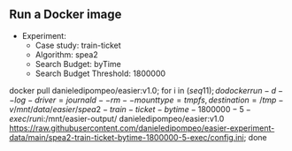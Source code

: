 
## Run a Docker image

 - Experiment: 
   - Case study: train-ticket
   - Algorithm: spea2
   - Search Budget: byTime
   - Search Budget Threshold: 1800000

docker pull danieledipompeo/easier:v1.0; for i in $(seq 1 1); do docker run -d --log-driver=journald --rm --mount type=tmpfs,destination=/tmp -v /mnt/data/easier/spea2-train-ticket-bytime-1800000-5-exec/run$i:/mnt/easier-output/ danieledipompeo/easier:v1.0 https://raw.githubusercontent.com/danieledipompeo/easier-experiment-data/main/spea2-train-ticket-bytime-1800000-5-exec/config.ini; done

